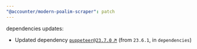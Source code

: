 ```yaml
---
"@accounter/modern-poalim-scraper": patch
---
```

dependencies updates:
  - Updated dependency [`puppeteer@23.7.0` ↗︎](https://www.npmjs.com/package/puppeteer/v/23.7.0) (from `23.6.1`, in `dependencies`)
